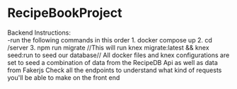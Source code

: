# RecipeBookProject

Backend Instructions:\
   -run the following commands in this order
     1. docker compose up
     2. cd /server
     3. npm run migrate //This will run knex migrate:latest && knex seed:run to seed our database//
  All docker files and knex configurations are set to seed a combination of data from the RecipeDB Api as well as data from Fakerjs
  Check all the endpoints to understand what kind of requests you'll be able to make on the front end
